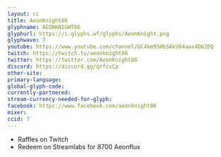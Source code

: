 ```yaml
---
layout: cc
title: AeonKnight86
glyphname: AEONKNIGHT86
glyphurl: https://i.glyphs.wf/glyphs/AeonKnight.png
glyphwave: 7
youtube: https://www.youtube.com/channel/UC4km95HbSAkV04aax4Db2DQ
twitch: https://twitch.tv/aeonknight86
twitter: https://twitter.com/AeonKnight86
discord: https://discord.gg/qrfcvCp
other-site: 
primary-language: 
global-glyph-code: 
currently-partnered: 
stream-currency-needed-for-glyph: 
facebook: https://www.facebook.com/aeonknight86
mixer: 
ccid: 7
---
```

* Raffles on Twitch
* Redeem on Streamlabs for 8700 Aeonflux
